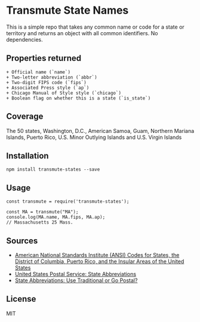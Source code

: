 # Transmute State Names

This is a simple repo that takes any common name or code for a state or territory and returns an object with all common identifiers. No dependencies.

## Properties returned

	+ Official name (`name`)
	+ Two-letter abbreviation (`abbr`)
	+ Two-digit FIPS code (`fips`)
	+ Associated Press style (`ap`)
	+ Chicago Manual of Style style (`chicago`)
	+ Boolean flag on whether this is a state (`is_state`)

## Coverage

The 50 states, Washington, D.C., American Samoa, Guam, Northern Mariana Islands, Puerto Rico, U.S. Minor Outlying Islands and U.S. Virgin Islands

## Installation

	npm install transmute-states --save

## Usage

	const transmute = require('transmute-states');

	const MA = transmute("MA");
	console.log(MA.name, MA.fips, MA.ap);
	// Massachusetts 25 Mass.


## Sources

+ [American National Standards Institute (ANSI) Codes for States, the District of Columbia, Puerto Rico, and the Insular Areas of the United States](https://www.census.gov/geo/reference/ansi_statetables.html)
+ [United States Postal Service: State Abbreviations](http://about.usps.com/who-we-are/postal-history/state-abbreviations.htm)
+ [State Abbreviations: Use Traditional or Go Postal?](https://apvschicago.com/2011/05/state-abbreviations-use-traditional-or.html)

## License

MIT